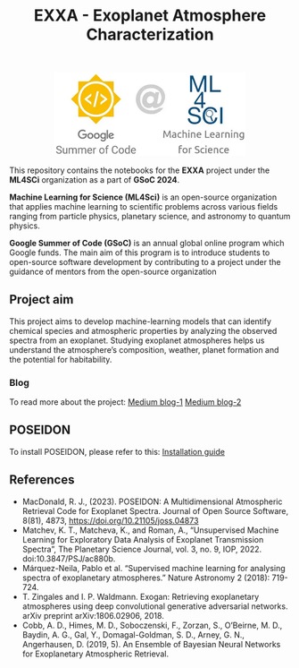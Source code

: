 <h1 align="center">
EXXA - Exoplanet Atmosphere Characterization</br>
</h1>
<div align="center">
</br></div>
<p align="center"><img alt="GSoC Logo" src="img/ml4sci.png" height = 150 ></p>

This repository contains the notebooks for the **EXXA** project under the **ML4SCi** organization as a part of **GSoC 2024**.

**Machine Learning for Science (ML4Sci)** is an open-source organization that applies machine learning to scientific problems across various fields ranging from particle physics, planetary science, and astronomy to quantum physics.

**Google Summer of Code (GSoC)** is an annual global online program which Google funds. The main aim of this program is to introduce students to open-source software development by contributing to a project under the guidance of mentors from the open-source organization

## Project aim
This project aims to develop machine-learning models that can identify chemical species and atmospheric properties by analyzing the observed spectra from an exoplanet. Studying exoplanet atmospheres helps us understand the atmosphere’s composition, weather, planet formation and the potential for habitability.

### Blog
To read more about the project:
[Medium blog-1](https://medium.com/@shuklag554/exoplanet-atmosphere-characterization-gsoc24-ml4sci-5f78f85faa13)
[Medium blog-2](https://medium.com/@shuklag554/exoplanet-atmosphere-characterization-gsoc24-ml4sci-part-2-96392e3ba190)

## POSEIDON
To install POSEIDON, please refer to this:
[Installation guide](https://poseidon-retrievals.readthedocs.io/en/latest/content/installation.html)


## References
* MacDonald, R. J., (2023). POSEIDON: A Multidimensional
Atmospheric Retrieval Code for Exoplanet Spectra. Journal of Open
Source Software, 8(81), 4873, https://doi.org/10.21105/joss.04873
* Matchev, K. T., Matcheva, K., and Roman, A., “Unsupervised Machine Learning for Exploratory Data Analysis of Exoplanet Transmission Spectra”, The Planetary Science Journal, vol. 3, no. 9, IOP, 2022. doi:10.3847/PSJ/ac880b.
* Márquez-Neila, Pablo et al. “Supervised machine learning for
analysing spectra of exoplanetary atmospheres.” Nature
Astronomy 2 (2018): 719-724.
* T. Zingales and I. P. Waldmann. Exogan: Retrieving exoplanetary
atmospheres using deep convolutional generative adversarial
networks. arXiv preprint arXiv:1806.02906, 2018.
* Cobb, A. D., Himes, M. D., Soboczenski, F., Zorzan, S., O’Beirne, M.
D., Baydin, A. G., Gal, Y., Domagal-Goldman, S. D., Arney, G. N.,
Angerhausen, D. (2019, 5). An Ensemble of Bayesian Neural
Networks for Exoplanetary Atmospheric Retrieval.
